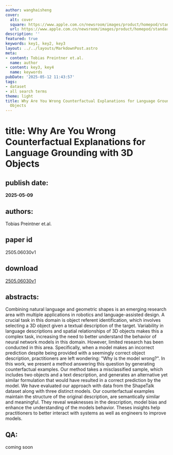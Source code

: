 ```yaml
---
author: wanghaisheng
cover:
  alt: cover
  square: https://www.apple.com.cn/newsroom/images/product/homepod/standard/Apple-HomePod-hero-230118_big.jpg.large_2x.jpg
  url: https://www.apple.com.cn/newsroom/images/product/homepod/standard/Apple-HomePod-hero-230118_big.jpg.large_2x.jpg
description: ''
featured: true
keywords: key1, key2, key3
layout: ../../layouts/MarkdownPost.astro
meta:
- content: Tobias Preintner et.al.
  name: author
- content: key3, key4
  name: keywords
pubDate: '2025-05-12 11:43:57'
tags:
- dataset
- all search terms
theme: light
title: Why Are You Wrong Counterfactual Explanations for Language Grounding with 3D
  Objects
---
```


# title: Why Are You Wrong Counterfactual Explanations for Language Grounding with 3D Objects 
## publish date: 
**2025-05-09** 
## authors: 
  Tobias Preintner et.al. 
## paper id
2505.06030v1
## download
[2505.06030v1](http://arxiv.org/abs/2505.06030v1)
## abstracts:
Combining natural language and geometric shapes is an emerging research area with multiple applications in robotics and language-assisted design. A crucial task in this domain is object referent identification, which involves selecting a 3D object given a textual description of the target. Variability in language descriptions and spatial relationships of 3D objects makes this a complex task, increasing the need to better understand the behavior of neural network models in this domain. However, limited research has been conducted in this area. Specifically, when a model makes an incorrect prediction despite being provided with a seemingly correct object description, practitioners are left wondering: "Why is the model wrong?". In this work, we present a method answering this question by generating counterfactual examples. Our method takes a misclassified sample, which includes two objects and a text description, and generates an alternative yet similar formulation that would have resulted in a correct prediction by the model. We have evaluated our approach with data from the ShapeTalk dataset along with three distinct models. Our counterfactual examples maintain the structure of the original description, are semantically similar and meaningful. They reveal weaknesses in the description, model bias and enhance the understanding of the models behavior. Theses insights help practitioners to better interact with systems as well as engineers to improve models.
## QA:
coming soon
